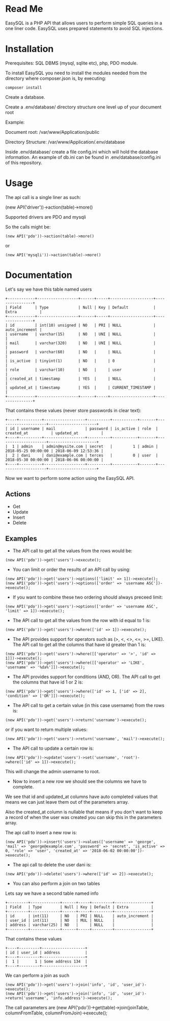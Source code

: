 # Read Me

EasySQL is a PHP API that allows users to perform simple SQL queries
in a one liner code. EasySQL uses prepared statements to avoid SQL injections.

# Installation

Prerequisites: SQL DBMS (mysql, sqlite etc), php, PDO module.

To install EasySQL you need to install the modules needed from the directory
where composer.json is, by executing:

```
composer install
```

Create a database.

Create a .env/database/ directory structure one level up of your document root

Example:

Document root: /var/www/Application/public

Directory Structure: /var/www/Application/.env/database

Inside .env/database/ create a file config.ini which will hold the database information.
An example of db.ini can be found in .env/database/config.ini of this repository.

# Usage

The api call is a single liner as such:

(new API('driver'))->action(table)->more()

Supported drivers are PDO and mysqli

So the calls might be:

```
(new API('pdo'))->action(table)->more()
```

or 

```
(new API('mysqli'))->action(table)->more()
```

# Documentation

Let's say we have this table named users
```
+------------+------------------+------+-----+-------------------+----------------+
| Field      | Type             | Null | Key | Default           | Extra          |
+------------+------------------+------+-----+-------------------+----------------+
| id         | int(10) unsigned | NO   | PRI | NULL              | auto_increment |
| username   | varchar(15)      | NO   | UNI | NULL              |                |
| mail       | varchar(320)     | NO   | UNI | NULL              |                |
| password   | varchar(60)      | NO   |     | NULL              |                |
| is_active  | tinyint(1)       | NO   |     | 0                 |                |
| role       | varchar(10)      | NO   |     | user              |                |
| created_at | timestamp        | YES  |     | NULL              |                |
| updated_at | timestamp        | YES  |     | CURRENT_TIMESTAMP |                |
+------------+------------------+------+-----+-------------------+----------------+
```
That contains these values (never store passwords in clear text):
```
+----+----------+------------------+----------+-----------+-------+---------------------+---------------------+
| id | username | mail             | password | is_active | role  | created_at          | updated_at          |
+----+----------+------------------+----------+-----------+-------+---------------------+---------------------+
|  1 | admin    | admin@mysite.com | secret   |         1 | admin | 2018-05-25 00:00:00 | 2018-06-09 12:53:36 |
|  2 | dani     | dani@example.com | terces   |         0 | user  | 2018-05-30 00:00:00 | 2018-06-06 00:00:00 |
+----+----------+------------------+----------+-----------+-------+---------------------+---------------------+
```
Now we want to perform some action using the EasySQL API.

## Actions

- Get
- Update
- Insert
- Delete

## Examples

- The API call to get all the values from the rows would be:

```
(new API('pdo'))->get('users')->execute();
```

- You can limit or order the results of an API call by using:

```
(new API('pdo'))->get('users')->options(['limit' => 1])->execute();
(new API('pdo'))->get('users')->options(['order' => 'username ASC'])->execute();
```

- If you want to combine these two ordering should always preceed limit:

```
(new API('pdo'))->get('users')->options(['order' => 'username ASC', 'limit' => 1])->execute();
```

- The API call to get all the values from the row with id equal to 1 is:

```
(new API('pdo'))->get('users')->where(['id' => 1])->execute();
```

- The API provides support for operators such as (>, <, <>, <=, >=, LIKE).
The API call to get all the columns that have id greater than 1 is:

```
(new API('pdo'))->get('users')->where([['operator' => '>', 'id' => 1]])->execute();
(new API('pdo'))->get('users')->where([['operator' => 'LIKE', 'username' => '%da%']])->execute();
```

- The API provides support for conditions (AND, OR).
The API call to get the columns that have id 1 or 2 is:

```
(new API('pdo'))->get('users')->where(['id' => 1, ['id' => 2], 'condition' => ['OR']])->execute();
```

- The API call to get a certain value (in this case username) from the rows is:

```
(new API('pdo'))->get('users')->return('username')->execute();
```

or if you want to return multiple values:

```
(new API('pdo'))->get('users')->return('username', 'mail')->execute();
```

- The API call to update a certain row is:

```
(new API('pdo'))->update('users')->set('username', 'root')->where(['id' => 1])->execute();
```

This will change the admin username to root.

- Now to insert a new row we should see the columns we have to complete.

We see that id and updated_at columns have auto completed values that
means we can just leave them out of the parameters array.

Also the created_at column is nullable that means if you don't want
to keep a record of when the user was created you can skip this in
the parameters array.

The api call to insert a new row is:

```
(new API('pdo'))->insert('users')->values(['username' => 'george', 'mail' => 'george@example.com', 'password' => 'secret', 'is_active' => 0, 'role' => 'user', 'created_at' => '2018-06-02 00:00:00'])->execute();
```

- The api call to delete the user dani is:

```
(new API('pdo'))->delete('users')->where(['id' => 2])->execute();
```

- You can also perform a join on two tables

Lets say we have a second table named info
```
+---------+-------------+------+-----+---------+----------------+
| Field   | Type        | Null | Key | Default | Extra          |
+---------+-------------+------+-----+---------+----------------+
| id      | int(11)     | NO   | PRI | NULL    | auto_increment |
| user_id | int(11)     | NO   | MUL | NULL    |                |
| address | varchar(25) | NO   |     | NULL    |                |
+---------+-------------+------+-----+---------+----------------+
```
That contains these values 
```
+----+---------+-------------------+
| id | user_id | address           |
+----+---------+-------------------+
|  1 |       1 | Some address 134  |
+----+---------+-------------------+
```
We can perform a join as such

```
(new API('pdo'))->get('users')->join('info', 'id', 'user_id')->execute();
(new API('pdo'))->get('users')->join('info', 'id', 'user_id')->return('username', 'info.address')->execute();
```

The call parameters are (new API('pdo'))->get(table)->join(joinTable, columnFromTable, columnFromJoin)->execute();
